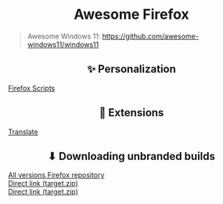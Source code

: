 <h1 align="center">Awesome Firefox</h1>

> Awesome Windows 11: https://github.com/awesome-windows11/windows11

<h2 align="center">✨ Personalization</h2>

[Firefox Scripts](https://github.com/xiaoxiaoflood/firefox-scripts)

<h2 align="center">🧰 Extensions</h2>

[Translate](https://github.com/FilipePS/Traduzir-paginas-web)

<h2 align="center">⬇ Downloading unbranded builds</h2>

[All versions Firefox repository](https://hg.mozilla.org/releases/mozilla-release/tags)
<br>
[Direct link (target.zip)](https://firefox-ci-tc.services.mozilla.com/api/queue/v1/task/VNOilwrHStCk8T6bLk0fRA/runs/0/artifacts/public/build/target.zip)
<br>
[Direct link (target.zip)](https://firefox-ci-tc.services.mozilla.com/api/index/v1/task/gecko.v2.mozilla-release.revision.08b69dc588fbdd88334ebcb6fa303eec95176cd6.firefox.win64-add-on-devel/artifacts/public/build/target.zip)
